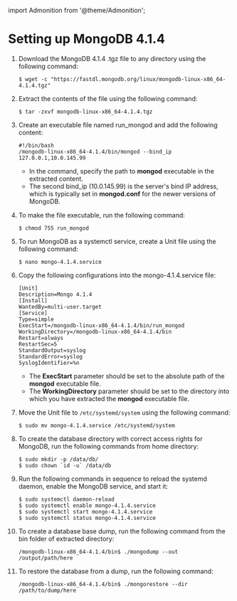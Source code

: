 import Admonition from '@theme/Admonition';

# Setting up MongoDB 4.1.4

1. Download the MongoDB 4.1.4 .tgz file to any directory using the following command:

	```
	$ wget -c "https://fastdl.mongodb.org/linux/mongodb-linux-x86_64-4.1.4.tgz"
	```

2. Extract the contents of the file using the following command:

	```
	$ tar -zxvf mongodb-linux-x86_64-4.1.4.tgz
	```

3. Create an executable file named run_mongod and add the following content:

    ```
	#!/bin/bash
	/mongodb-linux-x86_64-4.1.4/bin/mongod --bind_ip 127.0.0.1,10.0.145.99
    ```

    <Admonition type="note">
    <ul>
    <li>In the command, specify the path to <b>mongod</b> executable in the extracted content.</li>
    <li>The second bind_ip (10.0.145.99) is the server's bind IP address, which is typically set in <b>mongod.conf</b> for the newer versions of MongoDB.</li>
    </ul>
    </Admonition>

4. To make the file executable, run the following command:

	```
	$ chmod 755 run_mongod
	```

5. To run MongoDB as a systemctl service, create a Unit file using the following command:

	```
	$ nano mongo-4.1.4.service
	```

6. Copy the following configurations into the mongo-4.1.4.service file:

    ```
	[Unit]
	Description=Mongo 4.1.4
	[Install]
	WantedBy=multi-user.target
	[Service]
	Type=simple
	ExecStart=/mongodb-linux-x86_64-4.1.4/bin/run_mongod
	WorkingDirectory=/mongodb-linux-x86_64-4.1.4/bin
	Restart=always
	RestartSec=5
	StandardOutput=syslog
	StandardError=syslog
	SyslogIdentifier=%n
    ```

    <Admonition type="note">
	<ul>
    <li>The <b>ExecStart</b> parameter should be set to the absolute path of the <b>mongod</b> executable file.</li>
	<li>The <b>WorkingDirectory</b> parameter should be set to the directory into which you have extracted the <b>mongod</b> executable file.</li>
	</ul>
    </Admonition>

7. Move the Unit file to ```/etc/systemd/system``` using the following command:

	```
	$ sudo mv mongo-4.1.4.service /etc/systemd/system
	```

8. To create the database directory with correct access rights for MongoDB, run the following commands from home directory:

	```
	$ sudo mkdir -p /data/db/
	$ sudo chown `id -u` /data/db
	```
 
9. Run the following commands in sequence to reload the systemd daemon, enable the MongoDB service, and start it:

	```
	$ sudo systemctl daemon-reload
	$ sudo systemctl enable mongo-4.1.4.service
	$ sudo systemctl start mongo-4.1.4.service
	$ sudo systemctl status mongo-4.1.4.service
	```
 
10. To create a database base dump, run the following command from the bin folder of extracted directory:

	```
	/mongodb-linux-x86_64-4.1.4/bin$ ./mongodump --out /output/path/here
	```

11. To restore the database from a dump, run the following command:

	```
	/mongodb-linux-x86_64-4.1.4/bin$ ./mongorestore --dir /path/to/dump/here
	```